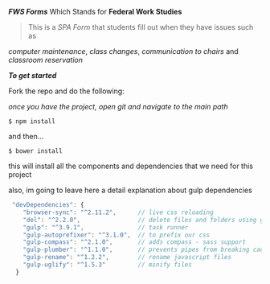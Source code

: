 _**FWS Forms**_ Which Stands for **Federal Work Studies**

>This is a _SPA Form_ that students fill out when they have issues such as 

_computer maintenance_, _class changes_, _communication to chairs_ and _classroom reservation_


**_To get started_**

Fork the repo and do the following:

_once you have the project, open git and navigate to the main path_ 

``$ npm install``

and then...

``$ bower install``

this will install all the components and dependencies that we need for this project

also, im going to leave here a detail explanation about gulp dependencies

```javascript
 "devDependencies": {
    "browser-sync": "^2.11.2",      // live css reloading
    "del": "^2.2.0",                // delete files and folders using globals
    "gulp": "^3.9.1",               // task runner
    "gulp-autoprefixer": "^3.1.0",  // to prefix our css
    "gulp-compass": "^2.1.0",       // adds compass - sass support
    "gulp-plumber": "^1.1.0",       // prevents pipes from breaking caused by errors from gulp plugins
    "gulp-rename": "^1.2.2",        // rename javascript files
    "gulp-uglify": "^1.5.3"         // minify files
  }
```
